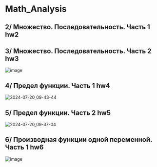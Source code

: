 # Math_Analysis
## 2/ Множество. Последовательность. Часть 1 hw2
## 3/ Множество. Последовательность. Часть 2 hw3
![image](https://github.com/user-attachments/assets/22a2d5a7-3760-40fb-970d-77125ddb9d1a)
## 4/ Предел функции. Часть 1 hw4
![2024-07-20_09-43-44](https://github.com/user-attachments/assets/d9d0ec85-4c51-4402-a55a-233be6792d8c)
## 5/ Предел функции. Часть 2 hw5
![2024-07-20_09-37-04](https://github.com/user-attachments/assets/67f79ddd-bd42-4bf7-b2b1-b7690fff5891)
## 6/ Производная функции одной переменной. Часть 1 hw6
![image](https://github.com/user-attachments/assets/320535e6-c55b-4b82-93a2-d60ee5f4e60c)
